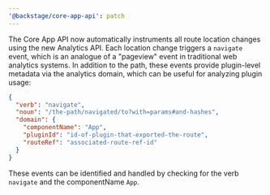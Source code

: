 ```yaml
---
'@backstage/core-app-api': patch
---
```


The Core App API now automatically instruments all route location changes using
the new Analytics API. Each location change triggers a `navigate` event, which
is an analogue of a "pageview" event in traditional web analytics systems. In
addition to the path, these events provide plugin-level metadata via the
analytics domain, which can be useful for analyzing plugin usage:

```json
{
  "verb": "navigate",
  "noun": "/the-path/navigated/to?with=params#and-hashes",
  "domain": {
    "componentName": "App",
    "pluginId": "id-of-plugin-that-exported-the-route",
    "routeRef": "associated-route-ref-id"
  }
}
```

These events can be identified and handled by checking for the verb `navigate`
and the componentName `App`.

